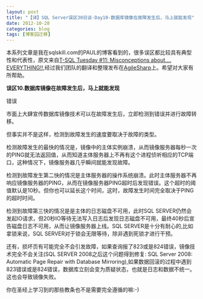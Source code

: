 ```yaml
---
layout: post
title: "【译】SQL Server误区30日谈-Day10-数据库镜像在故障发生后，马上就能发现"
date: 2012-10-28
categories: blog
tags: [博客园迁移]
---
```


本系列文章是我在sqlskill.com的PAUL的博客看到的，很多误区都比较具有典型性和代表性，原文来自[T-SQL Tuesday \#11: Misconceptions about.... EVERYTHING\!\!](http://www.sqlskills.com/blogs/paul/post/T-SQL-Tuesday-11-Misconceptions-about-EVERYTHING!!.aspx),经过我们团队的翻译和整理发布在[AgileSharp](http://www.agilesharp.com/)上。希望对大家有所帮助。

**误区10.数据库镜像在故障发生后，马上就能发现**

错误

市面上大肆宣传数据库镜像技术可以在故障发生后，立即检测到错误并进行故障转移。

但事实并不是这样，检测到故障发生的速度要取决于故障的类型。

检测故障发生的最快的情况是，镜像中的主体实例崩溃，从而镜像服务器每秒一次的PING就无法返回值，从而知道主体服务器上不再有这个进程侦听相应的TCP端口，这种情况下，镜像服务器几乎瞬间就能发现故障。

检测到故障发生第二快的情况是主体服务器的操作系统崩溃。此时主体服务器不再响应镜像服务器的PING，从而在镜像服务器PING超时后发现错误。这个超时的阈值默认是10秒。但你也可以延长这个时间，这时，故障发生时间完全取决于PING的超时时间。

检测到故障第三快的情况是是主体的日志磁盘不可用，此时SQL SERVER仍然会发起IO请求，但20秒IO等待无法写入日志后发现日志磁盘不可用，最终40秒后宣告磁盘日志不可用，从而让镜像服务器上线。SQL SERVER是十分有耐心的,比如拿锁来说，SQL SERVER对于锁会无限等待，除非遇到死锁才进行干预。

还有，损坏页有可能完全不会引发故障，如果查询报了823或是824错误，镜像技术完全不会关注\(SQL SERVER 2008之后这个问题得到修复: SQL Server 2008: Automatic Page Repair with Database Mirroring\),如果数据回滚的过程中遇到823错误或是824错误，数据库立刻会变为质疑状态，也就是日志和数据不统一。这也会导致镜像失败。

你在圣经上学习到的那些教条也不是需要完全遵循的嘛:-\)
